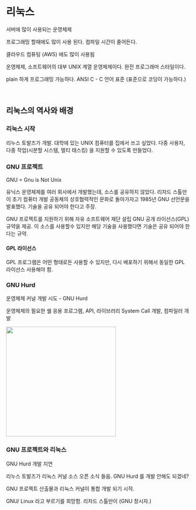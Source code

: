 # 리눅스
서버에 많이 사용되는 운영체제 

프로그래밍 할때에도 많이 사용 된다. 
컴파일 시간이 줄어든다. 

클라우드 컴퓨팅 (AWS) 에도 많이 사용됨

운영체제, 소프트웨어의 대부 UNIX 계열 운영체제이다.
완전 프로그래머 스타일이다. 

plain 하게 프로그래밍 가능하다.
ANSI C - C 언어 표준 (표준으로 코딩이 가능하다.)

<br/>

## 리눅스의 역사와 배경 
### 리눅스 시작
리누스 토발즈가 개발.
대학에 있는 UNIX 컴퓨터를 집에서 쓰고 싶었다. 
다중 사용자, 다중 작업(시분할 시스템, 멀티 태스킹) 을 지원할 수 있도록 만들었다. 

### GNU 프로젝트 
GNU = Gnu is Not Unix

유닉스 운영체제를 여러 회사에서 개발했는데, 소스를 공유하지 않았다. 
리차드 스톨만이 초기 컴퓨터 개발 공동체의 상호협력적인 문화로 돌아가자고 1985년 GNU 선언문을 발표했다. 
기술을 공유 되어야 한다고 주장.

GNU 프로젝트를 지원하기 위해 자유 소프트웨어 재단 설립 GNU 공개 라이선스(GPL) 규약을 제공.
이 소스를 사용할수 있지만 해당 기술을 사용했다면 기술은 공유 되어야 한다는 규약.

#### GPL 라이선스
GPL 프로그램은 어떤 형태로든 사용할 수 있지만, 다시 배포하기 위해서 동일한 GPL 라이선스 사용해야 함.

### GNU Hurd
운영체제 커널 개발 시도 - GNU Hurd

운영체제의 필요한 쉘 응용 프로그램, API, 라이브러리 System Call 개발, 컴파일러 개발

<img src="/images/210809-리눅스(유닉스)%20운영체제/1.png" width="300">

### GNU 프로젝트와 리눅스
GNU Hurd 개발 지연

리누스 토발즈가 리눅스 커널 소스 오픈 소식 들음. GNU Hurd 를 개발 안해도 되겠네? 

GNU 프로젝트 산출물과 리눅스 커널이 통합 개발 되기 시작. 

GNU/ Linux 라고 부르기를 희망함. 리차드 스톨만이 (GNU 창시자.)
